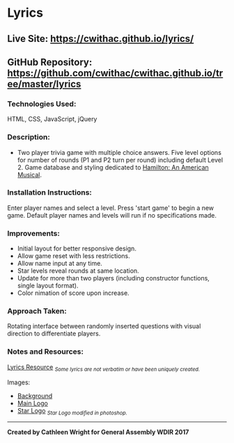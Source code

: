 # Lyrics

## Live Site: https://cwithac.github.io/lyrics/

## GitHub Repository: https://github.com/cwithac/cwithac.github.io/tree/master/lyrics

### Technologies Used:
HTML, CSS, JavaScript, jQuery

### Description:
- Two player trivia game with multiple choice answers.  Five level options for number of rounds (P1 and P2 turn per round) including default Level 2.  Game database and styling dedicated to [Hamilton: An American Musical](https://en.wikipedia.org/wiki/Hamilton_(musical)).

### Installation Instructions:

Enter player names and select a level.  Press 'start game' to begin a new game.  Default player names and levels will run if no specifications made.

### Improvements:
- Initial layout for better responsive design.  
- Allow game reset with less restrictions.
- Allow name input at any time.
- Star levels reveal rounds at same location.
- Update for more than two players (including constructor functions, single layout format).
- Color nimation of score upon increase.

### Approach Taken:

Rotating interface between randomly inserted questions with visual direction to differentiate players.  

### Notes and Resources:

[Lyrics Resource](https://genius.com/albums/Lin-manuel-miranda/Hamilton-original-broadway-cast-recording)
<sub>*Some lyrics are not verbatim or have been uniquely created.*</sub>

Images:

- [Background](http://4.bp.blogspot.com/-LVTcDP8579o/VyJ-xprNNiI/AAAAAAAABIA/v4z_45jQWxsAbVSCrqVDYvboeNOBiUWCgCK4B/s1600/medium%2BORIGINAL%2B1400%2Bx%2B842.jpg)
- [Main Logo](http://www.stickpng.com/img/miscellaneous/shows/hamilton-star-logo)
- [Star Logo](http://cdn.spotcointeractive.com/websites/hamilton/_img/keyart-bottom.png)
<sub>*Star Logo modified in photoshop.*</sub>

______

**Created by Cathleen Wright for General Assembly WDIR 2017**
